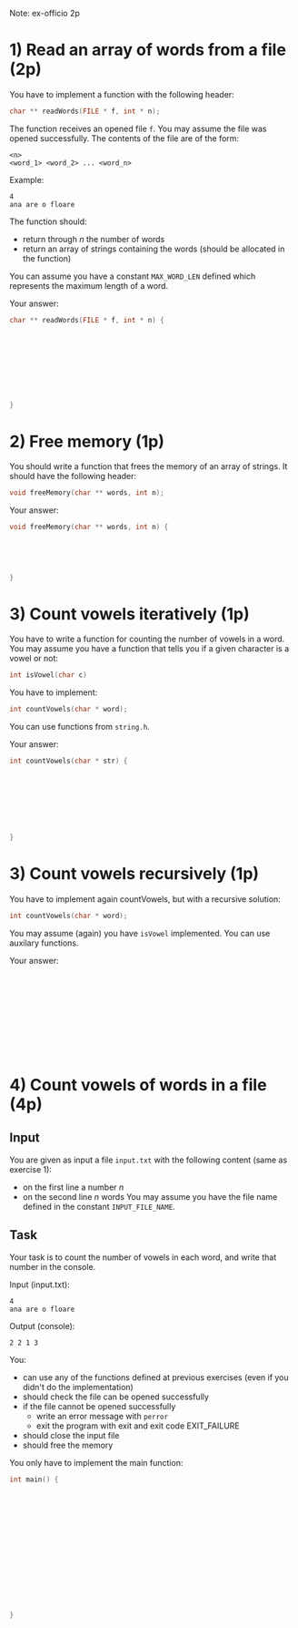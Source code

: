 Note: ex-officio 2p

# 1) Read an array of words from a file (2p)

You have to implement a function with the following header:
```c
char ** readWords(FILE * f, int * n);
```

The function receives an opened file `f`. You may assume the file was opened successfully. The contents of the file are of the form:
```
<n>
<word_1> <word_2> ... <word_n>
```
Example:
```
4
ana are o floare
```

The function should:
* return through _n_ the number of words
* return an array of strings containing the words (should be allocated in the function)

You can assume you have a constant `MAX_WORD_LEN` defined which represents the maximum length of a word.

Your answer:
```c
char ** readWords(FILE * f, int * n) {
    
    
    
    
    
       
        
   
    
}
```

# 2) Free memory (1p)

You should write a function that frees the memory of an array of strings. It should have the following header:
```c
void freeMemory(char ** words, int n);
```

Your answer:
```c
void freeMemory(char ** words, int n) {
    
       
    
    

}
```

# 3) Count vowels iteratively (1p)

You have to write a function for counting the number of vowels in a word. You may assume you have a function that tells you if a given character is a vowel or not:
```c
int isVowel(char c)
```
You have to implement:
```c
int countVowels(char * word);
```
You can use functions from `string.h`.

Your answer:
```c
int countVowels(char * str) {
    
    
    
    
    
    
    
    
}
```

# 3) Count vowels recursively (1p)

You have to implement again countVowels, but with a recursive solution:
```c
int countVowels(char * word);
```

You may assume (again) you have `isVowel` implemented. You can use auxilary functions.

Your answer:
```











````

# 4) Count vowels of words in a file (4p)

## Input

You are given as input a file `input.txt` with the following content (same as exercise 1):
* on the first line a number _n_
* on the second line _n_ words
You may assume you have the file name defined in the constant `INPUT_FILE_NAME`.

## Task

Your task is to count the number of vowels in each word, and write that number in the console.

Input (input.txt):
```
4
ana are o floare
```
Output (console):
```
2 2 1 3
```

You:
* can use any of the functions defined at previous exercises (even if you didn't do the implementation)
* should check the file can be opened successfully
* if the file cannot be opened successfully
  * write an error message with `perror`
  * exit the program with exit and exit code EXIT_FAILURE
* should close the input file
* should free the memory

You only have to implement the main function:
```c
int main() {
















}
```
